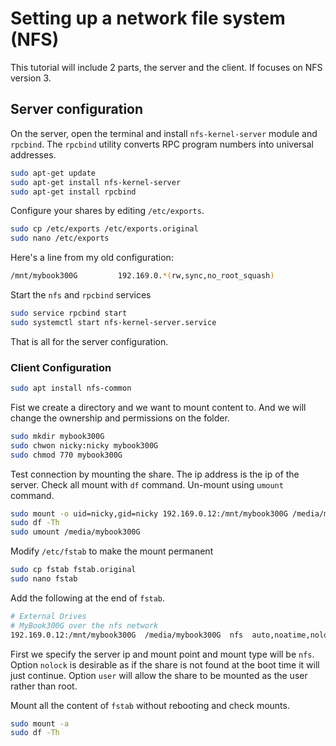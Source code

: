 # Setting up a network file system (NFS)

This tutorial will include 2 parts, the server and the client.
If focuses on NFS version 3.

## Server configuration

On the server, open the terminal and install `nfs-kernel-server` module and `rpcbind`.
The `rpcbind` utility converts RPC program numbers into universal addresses.

```bash
sudo apt-get update
sudo apt-get install nfs-kernel-server
sudo apt-get install rpcbind
```

Configure your shares by editing `/etc/exports`.

```bash
sudo cp /etc/exports /etc/exports.original
sudo nano /etc/exports
```

Here's a line from my old configuration:

```bash
/mnt/mybook300G         192.169.0.*(rw,sync,no_root_squash)
```

Start the `nfs` and `rpcbind` services

```bash
sudo service rpcbind start
sudo systemctl start nfs-kernel-server.service
```

That is all for the server configuration.

### Client Configuration

```bash
sudo apt install nfs-common
```

Fist we create a directory and we want to mount content to.
And we will change the ownership and permissions on the folder.

```bash
sudo mkdir mybook300G
sudo chwon nicky:nicky mybook300G
sudo chmod 770 mybook300G
```

Test connection by mounting the share. The ip address is the ip of the server.
Check all mount with `df` command.
Un-mount using `umount` command.

```bash
sudo mount -o uid=nicky,gid=nicky 192.169.0.12:/mnt/mybook300G /media/mybook300G
sudo df -Th
sudo umount /media/mybook300G
```

Modify `/etc/fstab` to make the mount permanent

```bash
sudo cp fstab fstab.original
sudo nano fstab
```

Add the following at the end of `fstab`.

```bash
# External Drives
# MyBook300G over the nfs network
192.169.0.12:/mnt/mybook300G  /media/mybook300G  nfs  auto,noatime,nolock,bg,nfsvers=3,intr,tcp,actimeo=1800,user  0 2
```

First we specify the server ip and mount point and mount type will be `nfs`.
Option `nolock` is desirable as if the share is not found at the boot time it will just continue.
Option `user` will allow the share to be mounted as the user rather than root.

Mount all the content of `fstab` without rebooting and check mounts.

```bash
sudo mount -a
sudo df -Th
```
